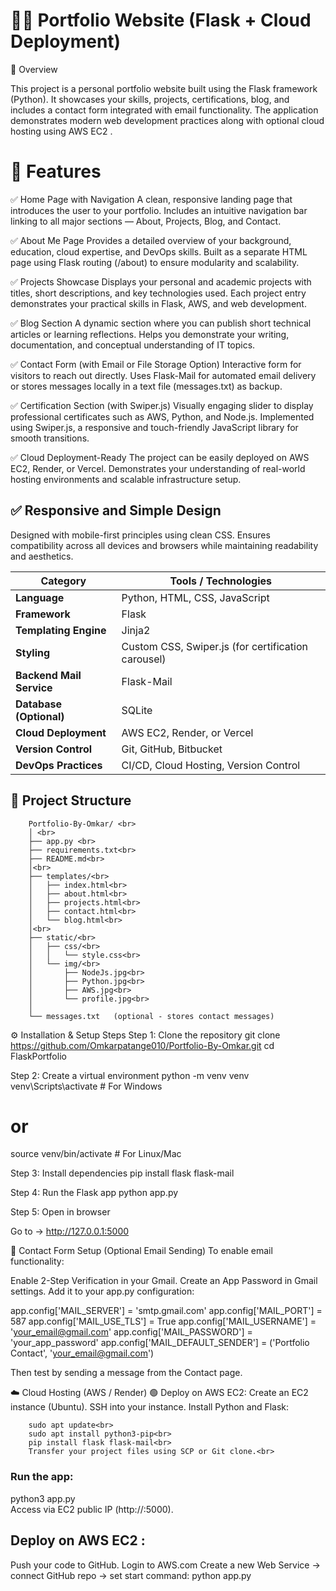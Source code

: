 ﻿# 🧑‍💻 Portfolio Website (Flask + Cloud Deployment)

📘 Overview

This project is a personal portfolio website built using the Flask framework (Python).
It showcases your skills, projects, certifications, blog, and includes a contact form integrated with email functionality.
The application demonstrates modern web development practices along with optional cloud hosting using AWS EC2 .

# 🧩 Features 
✅ Home Page with Navigation
A clean, responsive landing page that introduces the user to your portfolio.
Includes an intuitive navigation bar linking to all major sections — About, Projects, Blog, and Contact.

✅ About Me Page
Provides a detailed overview of your background, education, cloud expertise, and DevOps skills.
Built as a separate HTML page using Flask routing (/about) to ensure modularity and scalability.

✅ Projects Showcase
Displays your personal and academic projects with titles, short descriptions, and key technologies used.
Each project entry demonstrates your practical skills in Flask, AWS, and web development.

✅ Blog Section
A dynamic section where you can publish short technical articles or learning reflections.
Helps you demonstrate your writing, documentation, and conceptual understanding of IT topics.

✅ Contact Form (with Email or File Storage Option)
Interactive form for visitors to reach out directly.
Uses Flask-Mail for automated email delivery or stores messages locally in a text file (messages.txt) as backup.

✅ Certification Section (with Swiper.js)
Visually engaging slider to display professional certificates such as AWS, Python, and Node.js.
Implemented using Swiper.js, a responsive and touch-friendly JavaScript library for smooth transitions.

✅ Cloud Deployment-Ready
The project can be easily deployed on AWS EC2, Render, or Vercel.
Demonstrates your understanding of real-world hosting environments and scalable infrastructure setup.

## ✅ Responsive and Simple Design
Designed with mobile-first principles using clean CSS.
Ensures compatibility across all devices and browsers while maintaining readability and aesthetics.

| Category                 | Tools / Technologies                               |
| ------------------------ | -------------------------------------------------- |
| **Language**             | Python, HTML, CSS, JavaScript                      |
| **Framework**            | Flask                                              |
| **Templating Engine**    | Jinja2                                             |
| **Styling**              | Custom CSS, Swiper.js (for certification carousel) |
| **Backend Mail Service** | Flask-Mail                                         |
| **Database (Optional)**  | SQLite                                             |
| **Cloud Deployment**     | AWS EC2, Render, or Vercel                         |
| **Version Control**      | Git, GitHub, Bitbucket                             |
| **DevOps Practices**     | CI/CD, Cloud Hosting, Version Control              |

## 📁 Project Structure

        Portfolio-By-Omkar/ <br>
        │ <br>
        ├── app.py <br>
        ├── requirements.txt<br>
        ├── README.md<br>
        │<br>
        ├── templates/<br>
        │   ├── index.html<br>
        │   ├── about.html<br>
        │   ├── projects.html<br>
        │   ├── contact.html<br>
        │   └── blog.html<br>
        │<br>
        ├── static/<br>
        │   ├── css/<br>
        │   │   └── style.css<br>
        │   └── img/<br>
        │       ├── NodeJs.jpg<br>
        │       ├── Python.jpg<br>
        │       ├── AWS.jpg<br>
        │       └── profile.jpg<br>
        │
        └── messages.txt   (optional - stores contact messages)

⚙️ Installation & Setup Steps
Step 1: Clone the repository
git clone https://github.com/Omkarpatange010/Portfolio-By-Omkar.git
cd FlaskPortfolio

Step 2: Create a virtual environment
python -m venv venv
venv\Scripts\activate  # For Windows
# or
source venv/bin/activate  # For Linux/Mac

Step 3: Install dependencies
pip install flask flask-mail

Step 4: Run the Flask app
python app.py

Step 5: Open in browser

Go to → http://127.0.0.1:5000

📧 Contact Form Setup (Optional Email Sending)
To enable email functionality:

Enable 2-Step Verification in your Gmail.
Create an App Password in Gmail settings.
Add it to your app.py configuration:

app.config['MAIL_SERVER'] = 'smtp.gmail.com'
app.config['MAIL_PORT'] = 587
app.config['MAIL_USE_TLS'] = True
app.config['MAIL_USERNAME'] = 'your_email@gmail.com'
app.config['MAIL_PASSWORD'] = 'your_app_password'
app.config['MAIL_DEFAULT_SENDER'] = ('Portfolio Contact', 'your_email@gmail.com')


Then test by sending a message from the Contact page.

☁️ Cloud Hosting (AWS / Render)
🟢 Deploy on AWS EC2:
Create an EC2 instance (Ubuntu).
SSH into your instance.
Install Python and Flask:

        sudo apt update<br>
        sudo apt install python3-pip<br>
        pip install flask flask-mail<br>
        Transfer your project files using SCP or Git clone.<br>

### Run the app: 
python3 app.py<br>
Access via EC2 public IP (http://<ec2-ip>:5000).

## Deploy on AWS EC2 :
Push your code to GitHub.
Login to AWS.com
Create a new Web Service → connect GitHub repo → set start command:
python app.py


